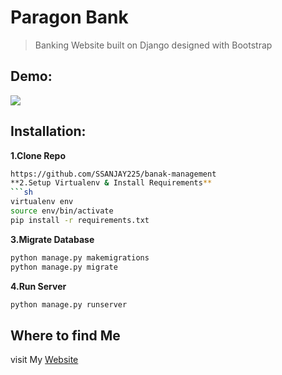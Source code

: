 # Paragon Bank
> Banking Website built on Django designed with Bootstrap
## Demo:
![](screenshot/bank.png)
## Installation:
**1.Clone Repo**
```sh
https://github.com/SSANJAY225/banak-management
**2.Setup Virtualenv & Install Requirements**
```sh
virtualenv env
source env/bin/activate
pip install -r requirements.txt
```
**3.Migrate Database**
```sh
python manage.py makemigrations
python manage.py migrate
```
**4.Run Server**
```sh
python manage.py runserver
```

## Where to find Me
visit My [Website](https://sanjaysblog.netlify.app/)
